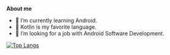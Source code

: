 <br />

**About me**
- 🌱 I’m currently learning Android.
- 👯 Kotlin is my favorite language.
- 🤔 I’m looking for a job with Android Software Development.

[![Top Langs](https://github-readme-stats.vercel.app/api/top-langs/?username=zyt1678532032&layout=compact&hide=swift,objective-c)](https://github.com/anuraghazra/github-readme-stats)
